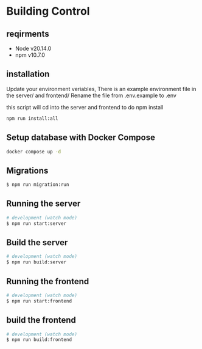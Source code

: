 # Building Control

## reqirments

- Node v20.14.0
- npm v10.7.0

## installation

Update your environment veriables, There is an example environment file in the server/ and frontend/
Rename the file from .env.example to .env

this script will cd into the server and frontend to do npm install

```bash
npm run install:all
```

## Setup database with Docker Compose

```bash
docker compose up -d
```

## Migrations

```bash
$ npm run migration:run
```

## Running the server

```bash
# development (watch mode)
$ npm run start:server
```

## Build the server

```bash
# development (watch mode)
$ npm run build:server
```

## Running the frontend

```bash
# development (watch mode)
$ npm run start:frontend
```

## build the frontend

```bash
# development (watch mode)
$ npm run build:frontend
```
